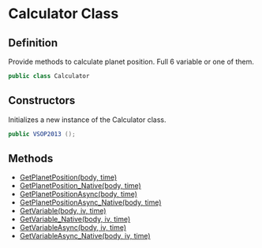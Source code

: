 # Calculator Class

## Definition

Provide methods to calculate planet position. Full 6 variable or one of them.

```csharp
public class Calculator
```

## Constructors <a href="#constructors" id="constructors"></a>

Initializes a new instance of the Calculator class.

```csharp
public VSOP2013 ();
```

## Methods <a href="#methods" id="methods"></a>

* [GetPlanetPosition(body, time)](getplanetposition.md)
* [GetPlanetPosition\_Native(body, time)](getplanetposition\_native.md)
* [GetPlanetPositionAsync(body, time)](getplanetpositionasync.md)
* [GetPlanetPositionAsync\_Native(body, time)](getplanetpositionasync\_native.md)
* [GetVariable(body, iv, time)](getvariable.md)
* [GetVariable\_Native(body, iv, time)](getvariable\_native.md)
* [GetVariableAsync(body, iv, time)](getvariableasync.md)
* [GetVariableAsync\_Native(body, iv, time)](getvariableasync\_native.md)


